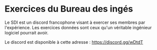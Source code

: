 # Exercices du Bureau des ingés

Le SDI est un discord francophone visant à exercer ses membres par l'expérience. Les exercices données sont ceux qu'un véritable ingénieur logiciel pourrait avoir.

Le discord est disponible à cette adresse : https://discord.gg/wDtdT
